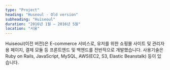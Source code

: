 ```yaml
---
type: "Project"
heading: "Huseoul - Old version"
subheading: "Huiseoul"
duration: "2016년 1월 – 2016년 5월"
location: "서울"
---
```


Huiseoul(이전 버전)은 E-commerce 서비스로, 유저를 위한 쇼핑몰 사이트 및 관리자용 페이지, 결제 모듈 등 프론트엔드 및 백엔드를 전반적으로 개발했습니다. 사용기술은 Ruby on Rails, JavaScript, MySQL, AWS(EC2, S3, Elastic Beanstalk) 등이 있습니다.
